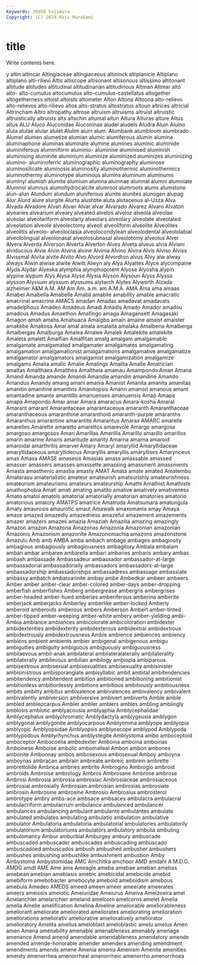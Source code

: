```yaml
---
Keywords: 26050 kojimura
Copyright: (C) 2024 Koji Murakami
---
```


# title

Write contents here.



y altin altincar Altingiaceae altingiaceous altininck altiplanicie Altiplano
altiplano alti-rilievi Altis altiscope altisonant altisonous altissimo altitonant altitude altitudes
altitudinal altitudinarian altitudinous Altman Altmar alto alto- alto-cumulus altocumulus alto-cumulus-castellatus
altogether altogetherness altoist altoists altometer Alton Altona Altoona alto-relievo alto-relievos
alto-rilievo altos alto-stratus altostratus altoun altrices altricial Altrincham Altro altropathy
altrose altruism altruisms altruist altruistic altruistically altruists alts altschin altumal
altun Altura Alturas alture Altus altus ALU Aluco Aluconidae Aluconinae
aludel aludels Aludra Aluin Aluino alula alulae alular alulet Alulim
alum alum. Alumbank alumbloom alumbrado Alumel alumen alumetize alumian alumic
alumiferous alumin alumina aluminaphone aluminas aluminate alumine alumines aluminic aluminide
aluminiferous aluminiform aluminio- aluminise aluminised aluminish aluminising aluminite aluminium aluminize
aluminized aluminizes aluminizing alumino- aluminoferric aluminographic aluminography aluminose aluminosilicate aluminosis
aluminosity aluminothermic aluminothermics aluminothermy aluminotype aluminous alumins aluminum aluminums aluminyl
alumish alumite alumium alumna alumnae alumnal alumni alumniate Alumnol alumnus
alumohydrocalcite alumroot alumroots alums alumstone alun-alun Alundum alundum aluniferous alunite
alunites alunogen alupag Alur Alurd alure alurgite Alurta alushtite aluta
alutaceous al-Uzza Alva Alvada Alvadore Alvah Alvan Alvar alvar Alvarado
Alvarez Alvaro Alvaton alvearies alvearium alveary alveated alvelos alveloz alveola
alveolae alveolar alveolariform alveolarly alveolars alveolary alveolate alveolated alveolation alveole
alveolectomy alveoli alveoliform alveolite Alveolites alveolitis alveolo- alveoloclasia alveolocondylean alveolodental
alveololabial alveololingual alveolonasal alveolosubnasal alveolotomy alveolus Alver Alvera Alverda Alverson
Alverta Alverton Alves Alveta alveus alvia Alviani alviducous Alvie Alvin
Alvina alvine Alvinia Alvino Alvira Alvis Alviso Alviss Alvissmal Alvita
alvite Alvito Alvo Alvord Alvordton alvus Alvy alw alway always
Alwin alwise alwite Alwitt Alwyn aly Alya Alyattes Alyce alycompaine
Alyda Alydar Alyeska alymphia alymphopotent Alyose Alyosha alypin alypine alypum
Alys Alysa Alyse Alysia Alyson Alysoun Alyss Alyssa alysson Alyssum
alyssum alyssums alytarch Alytes Alyworth Alzada alzheimer A&M A.M. AM
Am Am. a.m. am A.M.A. AMA Ama ama amaas Amabel
Amabella Amabelle Amabil amabile amability amable amacratic amacrinal amacrine AMACS
amadan Amadas amadavat amadavats amadelphous Amadeo Amadeus Amadi Amadis Amado
Amador amadou amadous Amadus Amaethon Amafingo amaga Amagansett Amagasaki Amagon
amah amahs Amahuaca Amaigbo amain amaine amaist amaister amakebe Amakosa
Amal amal amala amalaita amalaka Amalbena Amalberga Amalbergas Amalburga Amalea
Amalee Amalek Amalekite amalekite Amaleta amalett Amalfian Amalfitan amalg amalgam
amalgamable amalgamate amalgamated amalgamater amalgamates amalgamating amalgamation amalgamationist amalgamations amalgamative
amalgamatize amalgamator amalgamators amalgamist amalgamization amalgamize amalgams Amalia amalic Amalie
Amalings Amalita Amalle Amalrician amaltas Amalthaea Amalthea Amaltheia amamau Amampondo
Aman Amana Amand Amanda amande Amandi Amandie amandin amandine Amando
Amandus Amandy amang amani amania Amanist Amanita amanita amanitas amanitin
amanitine amanitins Amanitopsis Amann amanori amanous amant amantadine amante amantillo
amanuenses amanuensis Amap Amapa amapa Amapondo Amar amar Amara amaracus
Amara-kosha Amaral Amarant amarant Amarantaceae amarantaceous amaranth Amaranthaceae amaranthaceous amaranthine
amaranthoid amaranth-purple amaranths Amaranthus amarantine amarantite Amarantus Amaras AMARC amarelle
amarelles Amarette amaretto amarettos amarevole Amargo amargosa amargoso amargosos Amari
Amarillas Amarillis Amarillo amarillo amarillos amarin amarine Amaris amaritude amarity
Amarna amarna amaroid amaroidal amarthritis amarvel Amary Amaryl amaryllid Amaryllidaceae
amaryllidaceous amaryllideous Amaryllis amaryllis amaryllises Amarynceus amas Amasa AMASE amasesis
Amasias amass amassable amassed amasser amassers amasses amassette amassing amassment
amassments Amasta amasthenic amastia amasty AMAT Amata amate amated Amatembu
Amaterasu amaterialistic amateur amateurish amateurishly amateurishness amateurism amateurisms amateurs amateurship
Amathi Amathist Amathiste amathophobia Amati amati amating amatito amative amatively
amativeness Amato amatol amatols amatorial amatorially amatorian amatories amatorio amatorious
amatory AMATPS amatrice Amatruda Amatsumara amatungula Amaty amaurosis amaurotic amaut
Amawalk amaxomania amay Amaya amaze amazed amazedly amazedness amazeful amazement
amazements amazer amazers amazes amazia Amaziah Amazilia amazing amazingly Amazon
amazon Amazona Amazonas Amazonia Amazonian amazonian Amazonis Amazonism amazonite Amazonomachia
amazons amazonstone Amazulu Amb amb AMBA amba ambach ambage ambages
ambagiosity ambagious ambagiously ambagiousness ambagitory Ambala ambalam amban ambar ambaree
ambarella ambari ambaries ambaris ambary ambas ambash ambassade Ambassadeur ambassador
ambassador-at-large ambassadorial ambassadorially ambassadors ambassadors-at-large ambassadorship ambassadorships ambassadress ambassage ambassiate
ambassy ambatch ambatoarinite ambay ambe Ambedkar ambeer ambeers Amber amber
amber-clear amber-colored amber-days amber-dropping amberfish amberfishes Amberg ambergrease ambergris ambergrises
amber-headed amber-hued amberies amberiferous amberina amberite amberjack amberjacks Amberley amberlike
amber-locked Amberly amberoid amberoids amberous ambers Amberson Ambert amber-tinted amber-tipped
amber-weeping amber-white ambery amber-yielding ambi- Ambia ambiance ambiances ambicolorate ambicoloration
ambidexter ambidexterities ambidexterity ambidexterous ambidextral ambidextrous ambidextrously ambidextrousness Ambie ambience
ambiences ambiency ambiens ambient ambients ambier ambigenal ambigenous ambigu ambiguities
ambiguity ambiguous ambiguously ambiguousness ambilaevous ambil-anak ambilateral ambilateralaterally ambilaterality ambilaterally
ambilevous ambilian ambilogy ambiopia ambiparous ambisextrous ambisexual ambisexualities ambisexuality ambisinister
ambisinistrous ambisporangiate ambisyllabic ambit ambital ambitendencies ambitendency ambitendent ambition ambitioned
ambitioning ambitionist ambitionless ambitionlessly ambitions ambitious ambitiously ambitiousness ambits ambitty
ambitus ambivalence ambivalences ambivalency ambivalent ambivalently ambiversion ambiversive ambivert ambiverts
Amble amble ambled ambleocarpus Ambler ambler amblers ambles ambling amblingly
amblosis amblotic amblyacousia amblyaphia Amblycephalidae Amblycephalus amblychromatic Amblydactyla amblygeusia amblygon
amblygonal amblygonite amblyocarpous Amblyomma amblyope amblyopia amblyopic Amblyopsidae Amblyopsis amblyoscope
amblypod Amblypoda amblypodous Amblyrhynchus amblystegite Amblystoma ambo amboceptoid amboceptor Ambocoelia
ambodexter Amboina amboina amboinas Amboinese Amboise ambolic ambomalleal Ambon ambon
ambones ambonite Ambonnay ambos ambosexous ambosexual Amboy amboyna amboynas ambracan
ambrain ambreate ambreic ambrein ambrette ambrettolide Ambrica ambries ambrite Ambrogino
Ambrogio ambroid ambroids Ambroise ambrology Ambros Ambrosane Ambrose ambrose Ambrosi
Ambrosia ambrosia ambrosiac Ambrosiaceae ambrosiaceous ambrosial ambrosially Ambrosian ambrosian ambrosias
ambrosiate ambrosin Ambrosine ambrosine Ambrosio Ambrosius ambrosterol ambrotype ambry ambs-ace
ambsace ambsaces ambulacra ambulacral ambulacriform ambulacrum ambulance ambulanced ambulancer ambulances
ambulancing ambulant ambulante ambulantes ambulate ambulated ambulates ambulating ambulatio ambulation
ambulative ambulator Ambulatoria ambulatoria ambulatorial ambulatories ambulatorily ambulatorium ambulatoriums ambulators
ambulatory ambulia ambuling ambulomancy Ambur amburbial Amburgey ambury ambuscade ambuscaded
ambuscader ambuscades ambuscading ambuscado ambuscadoed ambuscados ambush ambushed ambusher ambushers
ambushes ambushing ambushlike ambushment ambustion Amby Ambystoma Ambystomidae AMC Amchitka
amchoor AMD amdahl A.M.D.G. AMDG amdt AME Ame ame Ameagle
ameba amebae ameban amebas amebean amebian amebiasis amebic amebicidal amebicide
amebid amebiform amebobacter amebocyte ameboid ameboidism amebous amebula Amedeo AMEDS
ameed ameen ameer ameerate ameerates ameers ameiosis ameiotic Ameiuridae Ameiurus
Ameiva Ameizoeira amel Amelanchier amelanchier ameland amelcorn amelcorns amelet Amelia
amelia Amelie amelification Amelina Ameline ameliorable ameliorableness ameliorant ameliorate ameliorated
ameliorates ameliorating amelioration ameliorations ameliorativ ameliorative amelioratively ameliorator amelioratory Amelita
amellus ameloblast ameloblastic amelu amelus Amen amen Amena amenability amenable
amenableness amenably amenage amenance Amend amend amendable amendableness amendatory amende
amended amende-honorable amender amenders amending amendment amendments amends amene Amenia
amenia Amenism Amenite amenities amenity amenorrhea amenorrheal amenorrheic amenorrho amenorrhoea
